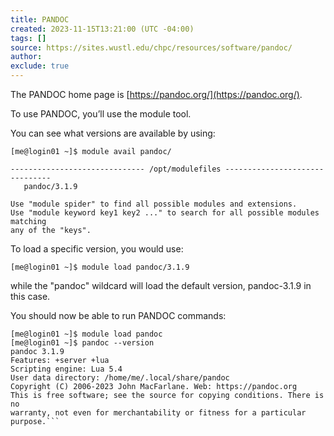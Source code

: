 ```yaml
---
title: PANDOC
created: 2023-11-15T13:21:00 (UTC -04:00)
tags: []
source: https://sites.wustl.edu/chpc/resources/software/pandoc/
author: 
exclude: true
---
```


The PANDOC home page is [https://pandoc.org/](https://pandoc.org/).

To use PANDOC, you’ll use the module tool.

You can see what versions are available by using:
```
[me@login01 ~]$ module avail pandoc/

------------------------------ /opt/modulefiles -------------------------------
   pandoc/3.1.9

Use "module spider" to find all possible modules and extensions.
Use "module keyword key1 key2 ..." to search for all possible modules matching
any of the "keys".
```

To load a specific version, you would use:
```
[me@login01 ~]$ module load pandoc/3.1.9
```

while the "pandoc" wildcard will load the default version, pandoc-3.1.9 in this case.

You should now be able to run PANDOC commands:
```
[me@login01 ~]$ module load pandoc
[me@login01 ~]$ pandoc --version
pandoc 3.1.9
Features: +server +lua
Scripting engine: Lua 5.4
User data directory: /home/me/.local/share/pandoc
Copyright (C) 2006-2023 John MacFarlane. Web: https://pandoc.org
This is free software; see the source for copying conditions. There is no
warranty, not even for merchantability or fitness for a particular purpose.```
```
